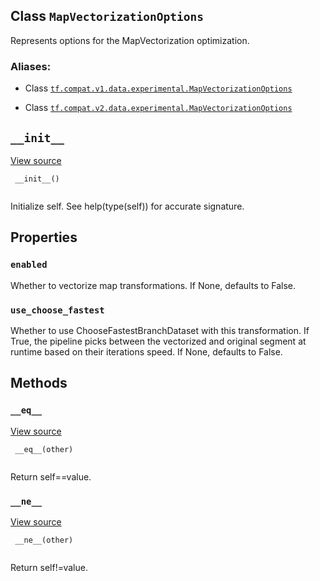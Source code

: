 

## Class  `MapVectorizationOptions` 
Represents options for the MapVectorization optimization.



### Aliases:

- Class [ `tf.compat.v1.data.experimental.MapVectorizationOptions` ](/api_docs/python/tf/data/experimental/MapVectorizationOptions)

- Class [ `tf.compat.v2.data.experimental.MapVectorizationOptions` ](/api_docs/python/tf/data/experimental/MapVectorizationOptions)



##  `__init__` 
[View source](https://github.com/tensorflow/tensorflow/blob/r2.0/tensorflow/python/data/util/options.py#L33-L35)



```
 __init__()
 
```

Initialize self.  See help(type(self)) for accurate signature.



## Properties


###  `enabled` 
Whether to vectorize map transformations. If None, defaults to False.



###  `use_choose_fastest` 
Whether to use ChooseFastestBranchDataset with this transformation. If True, the pipeline picks between the vectorized and original segment at runtime based on their iterations speed. If None, defaults to False.



## Methods


###  `__eq__` 
[View source](https://github.com/tensorflow/tensorflow/blob/r2.0/tensorflow/python/data/util/options.py#L37-L43)



```
 __eq__(other)
 
```

Return self==value.



###  `__ne__` 
[View source](https://github.com/tensorflow/tensorflow/blob/r2.0/tensorflow/python/data/util/options.py#L45-L49)



```
 __ne__(other)
 
```

Return self!=value.

